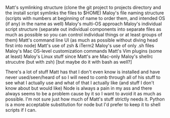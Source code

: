 Matt's symlinking structure (clone the git project to projects directory and the install script symlinks the files to $HOME)
Maloy's file naming structure (scripts with numbers at beginning of name to order them, and intended OS (if any) in the name as well)
Maloy's multi-OS approach
Maloy's individual script structure (separate out individual components into separate files as much as possible so you can control individual things or at least groups of them)
Matt's command line UI (as much as possible without diving head first into node)
Matt's use of zsh & iTerm2
Maloy's use of only .sh files
Maloy's Mac OS-level customization commands
Matt's Vim plugins (some at least) 
Maloy's Linux stuff since Matt's are Mac-only
Maloy's shellrc strucutre (but with zsh) [but maybe do it with bash as well?]


There's a lot of stuff Matt has that I don't even know is installed and have never used/seen/heard of so I will need to comb through all of his stuff to see what I actually use and what of that I actually like (and stuff I don't know about but would like)
Node is always a pain in my ass and there always seems to be a problem cause by it so I want to avoid it as much as possible. I'm not sure just how much of Matt's stuff strictly needs it.
Python is a more acceptable substitution for node but I'd prefer to keep it to shell scripts if I can.
